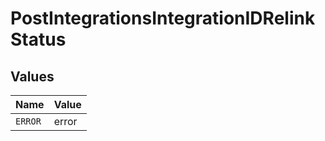 # PostIntegrationsIntegrationIDRelinkStatus


## Values

| Name    | Value   |
| ------- | ------- |
| `ERROR` | error   |